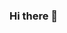 ### Hi there 👋

<!--
**MoneebaMeer/MoneebaMeer** is a ✨ _special_ ✨ repository because its `README.md` (this file) appears on your GitHub profile.

- 🔭 I’m currently working on developing new skills!
- 🌱 I’m currently learning about how to code in Python and successfully become a Data Scientist!
- 👯 I’m looking to collaborate on various projects that will help me further develop my coding skills.
- 📫 How to reach me: moneebameer@hotmail.com
- ⚡ Fun fact: I am a science teacher that is making a career change to enter the world of tech!
-->
